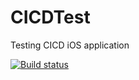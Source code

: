 # CICDTest
Testing CICD iOS application

[![Build status](https://build.appcenter.ms/v0.1/apps/56ff1ebf-6ab5-4bac-8421-652bb1614d72/branches/dev/badge)](https://appcenter.ms)
